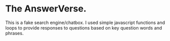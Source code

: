 <h1>The AnswerVerse.</h1>
<p>This is a fake search engine/chatbox. I used simple javascript functions and loops to provide responses to questions based on key question words and phrases.</p>

